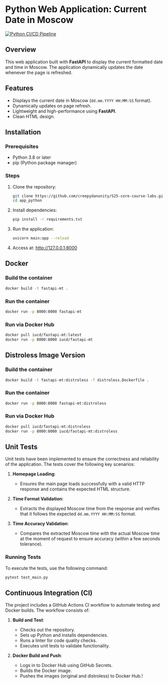 # Python Web Application: Current Date in Moscow

[![Python CI/CD Pipeline](https://github.com/creepydanunity/S25-core-course-labs/actions/workflows/python-ci.yml/badge.svg?branch=lab3)](https://github.com/creepydanunity/S25-core-course-labs/actions/workflows/python-ci.yml)

## Overview
This web application built with **FastAPI** to display the current formatted date and time in Moscow. The application dynamically updates the date whenever the page is refreshed.

## Features
- Displays the current date in Moscow (`dd.mm.YYYY HH:MM:SS` format).
- Dynamically updates on page refresh.
- Lightweight and high-performance using **FastAPI**.
- Clean HTML design.

## Installation

### Prerequisites
- Python 3.8 or later
- pip (Python package manager)

### Steps
1. Clone the repository:
   ```bash
   git clone https://github.com/creepydanunity/S25-core-course-labs.git
   cd app_python

2. Install dependencies:
    ```bash
    pip install -r requirements.txt

3. Run the application:
    ```bash
    uvicorn main:app --reload

4. Access at:
    http://127.0.0.1:8000

## Docker

### Build the container
```sh
docker build -t fastapi-mt .
```

### Run the container
```sh
docker run -p 8000:8000 fastapi-mt
```

### Run via Docker Hub
```sh
docker pull iucd/fastapi-mt:latest
docker run -p 8000:8000 iucd/fastapi-mt
```

## Distroless Image Version

### Build the container
```sh
docker build -t fastapi-mt:distroless -f distroless.Dockerfile .
```

### Run the container
```sh
docker run -p 8000:8000 fastapi-mt:distroless
```

### Run via Docker Hub
```sh
docker pull iucd/fastapi-mt:distroless
docker run -p 8000:8000 iucd/fastapi-mt:distroless
```

## Unit Tests
Unit tests have been implemented to ensure the correctness and reliability of the application. The tests cover the following key scenarios:

1. **Homepage Loading**:
   - Ensures the main page loads successfully with a valid HTTP response and contains the expected HTML structure.

2. **Time Format Validation**:
   - Extracts the displayed Moscow time from the response and verifies that it follows the expected `dd.mm.YYYY HH:MM:SS` format.

3. **Time Accuracy Validation**:
   - Compares the extracted Moscow time with the actual Moscow time at the moment of request to ensure accuracy (within a few seconds tolerance).

### Running Tests
To execute the tests, use the following command:
```sh
pytest test_main.py
```

## Continuous Integration (CI)
The project includes a GitHub Actions CI workflow to automate testing and Docker builds. The workflow consists of:

1. **Build and Test**:
   - Checks out the repository.
   - Sets up Python and installs dependencies.
   - Runs a linter for code quality checks.
   - Executes unit tests to validate functionality.

2. **Docker Build and Push**:
   - Logs in to Docker Hub using GitHub Secrets.
   - Builds the Docker image.
   - Pushes the images (original and distroless) to Docker Hub.!